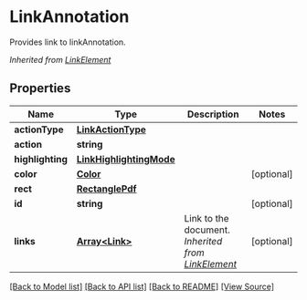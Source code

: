 # LinkAnnotation
Provides link to linkAnnotation.

*Inherited from [LinkElement](LinkElement.md)*
## Properties
Name | Type | Description | Notes
------------ | ------------- | ------------- | -------------
**actionType** | [**LinkActionType**](LinkActionType.md) |  | 
**action** | **string** |  | 
**highlighting** | [**LinkHighlightingMode**](LinkHighlightingMode.md) |  | 
**color** | [**Color**](Color.md) |  | [optional]
**rect** | [**RectanglePdf**](RectanglePdf.md) |  | 
**id** | **string** |  | [optional]
**links** | [**Array&lt;Link&gt;**](Link.md) | Link to the document.<br />*Inherited from [LinkElement](LinkElement.md)* | [optional]

[[Back to Model list]](../README.md#documentation-for-models) [[Back to API list]](../README.md#documentation-for-api-endpoints) [[Back to README]](../README.md) [[View Source]](../src/models/linkAnnotation.ts)

